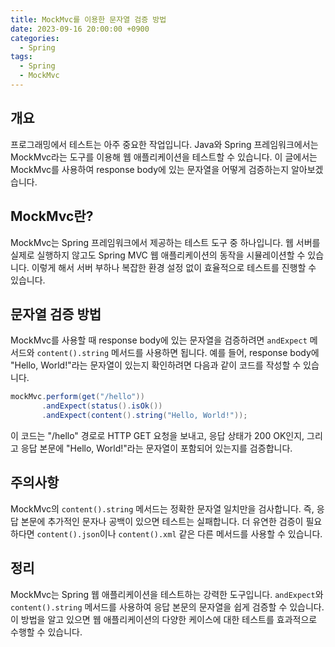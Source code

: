 ```yaml
---
title: MockMvc를 이용한 문자열 검증 방법
date: 2023-09-16 20:00:00 +0900
categories:
  - Spring
tags:
  - Spring
  - MockMvc
---
```

## 개요

프로그래밍에서 테스트는 아주 중요한 작업입니다. Java와 Spring 프레임워크에서는 MockMvc라는 도구를 이용해 웹 애플리케이션을 테스트할 수 있습니다. 이 글에서는 MockMvc를 사용하여 response body에 있는 문자열을 어떻게 검증하는지 알아보겠습니다.

## MockMvc란?

MockMvc는 Spring 프레임워크에서 제공하는 테스트 도구 중 하나입니다. 웹 서버를 실제로 실행하지 않고도 Spring MVC 웹 애플리케이션의 동작을 시뮬레이션할 수 있습니다. 이렇게 해서 서버 부하나 복잡한 환경 설정 없이 효율적으로 테스트를 진행할 수 있습니다.

## 문자열 검증 방법

MockMvc를 사용할 때 response body에 있는 문자열을 검증하려면 `andExpect` 메서드와 `content().string` 메서드를 사용하면 됩니다. 예를 들어, response body에 "Hello, World!"라는 문자열이 있는지 확인하려면 다음과 같이 코드를 작성할 수 있습니다.

```java
mockMvc.perform(get("/hello"))
       .andExpect(status().isOk())
       .andExpect(content().string("Hello, World!"));
```

이 코드는 "/hello" 경로로 HTTP GET 요청을 보내고, 응답 상태가 200 OK인지, 그리고 응답 본문에 "Hello, World!"라는 문자열이 포함되어 있는지를 검증합니다.

## 주의사항

MockMvc의 `content().string` 메서드는 정확한 문자열 일치만을 검사합니다. 즉, 응답 본문에 추가적인 문자나 공백이 있으면 테스트는 실패합니다. 더 유연한 검증이 필요하다면 `content().json`이나 `content().xml` 같은 다른 메서드를 사용할 수 있습니다.

## 정리

MockMvc는 Spring 웹 애플리케이션을 테스트하는 강력한 도구입니다. `andExpect`와 `content().string` 메서드를 사용하여 응답 본문의 문자열을 쉽게 검증할 수 있습니다. 이 방법을 알고 있으면 웹 애플리케이션의 다양한 케이스에 대한 테스트를 효과적으로 수행할 수 있습니다.